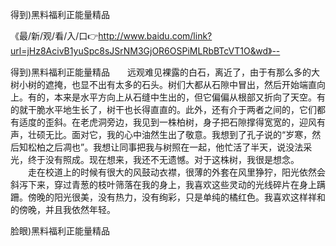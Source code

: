 得到)黑料福利正能量精品

《最/新/观/看/入/口👉http://www.baidu.com/link?url=jHz8AcivB1yuSpc8sJSrNM3GjOR6OSPiMLRbBTcVT1O&wd》--

得到)黑料福利正能量精品　　远观难见裸露的白石，离近了，由于有那么多的大树小树的遮掩，也显不出有太多的石头。树们大都从石隙中冒出，然后开始端直向上。有的，本来是水平方向上从石缝中生出的，但它偏偏从根部又折向了天空。有的就干脆水平地生长了，树干也长得直直的。此外，还有介于两者之间的，它们都有适度的歪斜。在老虎洞旁边，我见到一株柏树，身子把石隙撑得宽宽的，迎风有声，壮硕无比。面对它，我的心中油然生出了敬意。我想到了孔子说的“岁寒，然后知松柏之后凋也”。我想让同事把我与树照在一起，他忙活了半天，说没法采光，终于没有照成。现在想来，我还不无遗憾。对于这株树，我很是想念。
　　走在校道上的时候有很大的风鼓动衣襟，很薄的外套在风里狰狞，阳光依然会斜泻下来，穿过青葱的枝叶筛落在我的身上，我喜欢这些灵动的光线碎片在身上蹒跚。傍晚的阳光很美，没有热力，没有绚彩，只是单纯的橘红色。我喜欢这样祥和的傍晚，并且我依然年轻。





脸眼)黑料福利正能量精品
